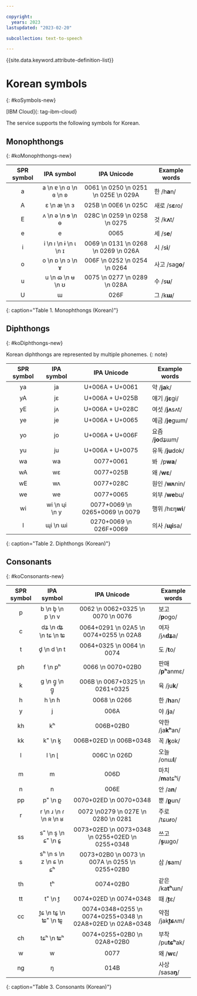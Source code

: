```yaml
---

copyright:
  years: 2023
lastupdated: "2023-02-20"

subcollection: text-to-speech

---
```


{{site.data.keyword.attribute-definition-list}}

# Korean symbols
{: #koSymbols-new}

[IBM Cloud]{: tag-ibm-cloud}

The service supports the following symbols for Korean.

## Monophthongs
{: #koMonophthongs-new}

| SPR symbol | IPA symbol | IPA Unicode | Example words |
|:----------:|:----------:|:-----------:|---------------|
| a | a  \n ɐ  \n ɑ  \n ɞ  \n ʚ | 0061  \n 0250  \n 0251  \n 025E  \n 029A | 한 /h**a**n/ |
| A | ɛ  \n æ  \n ɜ | 025B  \n 00E6  \n 025C | 새로 /s**ɛ**ɾo/ |
| E | ʌ  \n ə  \n ɘ  \n ɵ | 028C  \n 0259  \n 0258  \n 0275 | 것 /k**ʌ**t/ |
| e | e | 0065 | 세 /s**e**/ |
| i | i  \n ı  \n ɨ  \n ɩ  \n ɪ | 0069  \n 0131  \n 0268  \n 0269  \n 026A | 시 /s**i**/ |
| o | o  \n ɒ  \n ɔ  \n ɤ | 006F  \n 0252  \n 0254  \n 0264 | 사고 /saɡ**o**/ |
| u | u  \n ɷ  \n ʉ  \n ʊ | 0075  \n 0277  \n 0289  \n 028A | 수 /s**u**/ |
| U | ɯ | 026F | 그 /k**ɯ**/ |
{: caption="Table 1. Monophthongs (Korean)"}

## Diphthongs
{: #koDiphthongs-new}

Korean diphthongs are represented by multiple phonemes.
{: note}

| SPR symbol | IPA symbol | IPA Unicode | Example words |
|:----------:|:----------:|:-----------:|---------------|
| ya | ja | U+006A + U+0061 | 약 /**ja**k/ |
| yA | jɛ | U+006A + U+025B | 얘기 /**jɛ**ɡi/ |
| yE | jʌ | U+006A + U+028C | 여섯 /**jʌ**sʌt/ |
| ye | je | U+006A + U+0065 | 예금 /**je**ɡɯm/ |
| yo | jo | U+006A + U+006F | 요즘 /**jo**dʑɯm/ |
| yu | ju | U+006A + U+0075 | 유독 /**ju**dok/ |
| wa | wa | 0077+0061| 봐  /p**wa**/ |
| wA | wɛ | 0077+025B | 왜 /**wɛ**/ |
| wE | wʌ | 0077+028C | 원인 /**wʌ**nin/ |
| we | we | 0077+0065 | 외부 /**we**bu/ |
| wi | wi  \n ɥi  \n y | 0077+0069  \n 0265+0069  \n 0079 | 행위 /hɛŋ**wi**/ |
| I | ɰi  \n ɯi | 0270+0069  \n 026F+0069 | 의사 /**ɰi**sa/ |
{: caption="Table 2. Diphthongs (Korean)"}

## Consonants
{: #koConsonants-new}

| SPR symbol | IPA symbol | IPA Unicode | Example words |
|:----------:|:----------:|:-----------:|---------------|
| p | b  \n b̥  \n p  \n v | 0062  \n 0062+0325  \n 0070  \n 0076 | 보고 /**p**oɡo/ |
| c | dʑ  \n ʥ  \n tɕ  \n ʨ | 0064+0291  \n 02A5  \n 0074+0255  \n 02A8 | 여자 /jʌ**dʑ**a/ |
| t | d̥  \n d  \n t | 0064+0325  \n 0064  \n 0074 | 도 /**t**o/ |
| ph | f  \n pʰ | 0066  \n 0070+02B0 | 판매 /**pʰ**anmɛ/ |
| k | g  \n g̥  \n ɡ̥ | 006B  \n 0067+0325  \n 0261+0325 | 육 /ju**k**/ |
| h | h  \n ɦ | 0068  \n 0266 | 한 /**h**an/ |
| y | j | 006A | 야 /**j**a/ |
| kh | kʰ | 006B+02B0 | 약한 /ja**kʰ**an/ |
| kk | k˭  \n k͈ | 006B+02ED  \n 006B+0348 | 꼭 /**k͈**ok/ |
| l | l  \n ɭ | 006C  \n 026D | 오늘 /onɯ**l**/ |
| m | m | 006D | 마치 /**m**atɕʰi/ |
| n | n | 006E | 안 /a**n**/ |
| pp | p˭  \n p͈ | 0070+02ED  \n 0070+0348 | 뿐 /**p͈**un/ |
| r | r  \n ɹ  \n ɾ  \n ʀ  \n ʁ | 0072  \n0279  \n 027E  \n 0280  \n 0281 | 주로 /tɕu**ɾ**o/ |
| ss | s˭  \n s͈  \n ɕ˭  \n ɕ͈ | 0073+02ED  \n 0073+0348  \n 0255+02ED  \n 0255+0348 | 쓰고 /**s͈**ɯgo/ |
| s | sʰ  \n s  \n z  \n ɕ  \n ɕʰ | 0073+02B0  \n 0073  \n 007A  \n 0255  \n 0255+02B0 | 삼 /**s**am/ |
| th | tʰ | 0074+02B0 | 같은 /ka**tʰ**ɯn/ |
| tt | t˭  \n t͈ | 0074+02ED  \n 0074+0348 | 때 /**t͈**ɛ/ |
| cc | t͈ɕ  \n tɕ͈  \n ʨ˭  \n ʨ͈ | 0074+0348+0255  \n 0074+0255+0348  \n 02A8+02ED  \n 02A8+0348 | 약점 /jak**t͈ɕ**ʌm/ |
| ch | tɕʰ  \n ʨʰ | 0074+0255+02B0  \n 02A8+02B0 | 부착 /pu**tɕʰ**ak/ |
| w | w | 0077 | 왜 /**w**ɛ/ |
| ng | ŋ | 014B | 사상 /sasa**ŋ**/ |
{: caption="Table 3. Consonants (Korean)"}
